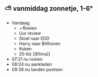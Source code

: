 ##  ⛅  vanmiddag zonnetje, 1-6°
- Vandaag
	- ✓Roeien
	- Uur review
	- Stoel naar EDD
	- Harry naar Bilthoven
	- Koken
	- 20 blz [[Klima]]
- 07:21 nu roeien
- 08:24 nu aankleden
- 09:38 nu tanden poetsen
